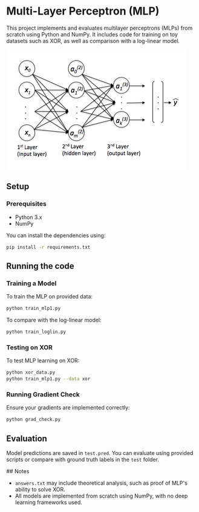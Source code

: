 # Multi-Layer Perceptron (MLP)

This project implements and evaluates multilayer perceptrons (MLPs) from scratch using Python and NumPy. It includes code for training on toy datasets such as XOR, as well as comparison with a log-linear model.

<img src="./images/neuralnet_mlp_1.png" alt="Image of MLP">

## Setup

### Prerequisites
- Python 3.x
- NumPy

You can install the dependencies using:

```bash
pip install -r requirements.txt
```

## Running the code

### Training a Model

To train the MLP on provided data:

```bash
python train_mlp1.py
```

To compare with the log-linear model:

```bash
python train_loglin.py
```

### Testing on XOR

To test MLP learning on XOR:

```bash
python xor_data.py
python train_mlp1.py --data xor
```

### Running Gradient Check

Ensure your gradients are implemented correctly:

```bash
python grad_check.py
```

## Evaluation

Model predictions are saved in `test.pred`. You can evaluate using provided scripts or compare with ground truth labels in the `test` folder.

##️ Notes

- `answers.txt` may include theoretical analysis, such as proof of MLP's ability to solve XOR.
- All models are implemented from scratch using NumPy, with no deep learning frameworks used.
